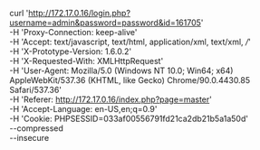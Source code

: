 

curl 'http://172.17.0.16/login.php?username=admin&password=password&id=161705' \
  -H 'Proxy-Connection: keep-alive' \
  -H 'Accept: text/javascript, text/html, application/xml, text/xml, */*' \
  -H 'X-Prototype-Version: 1.6.0.2' \
  -H 'X-Requested-With: XMLHttpRequest' \
  -H 'User-Agent: Mozilla/5.0 (Windows NT 10.0; Win64; x64) AppleWebKit/537.36 (KHTML, like Gecko) Chrome/90.0.4430.85 Safari/537.36' \
  -H 'Referer: http://172.17.0.16/index.php?page=master' \
  -H 'Accept-Language: en-US,en;q=0.9' \
  -H 'Cookie: PHPSESSID=033af00556791fd21ca2db21b5a1a50d' \
  --compressed \
  --insecure